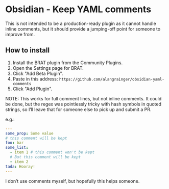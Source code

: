 # Obsidian - Keep YAML comments

This is not intended to be a production-ready plugin as it cannot handle inline comments,
but it should provide a jumping-off point for someone to improve from.

## How to install

1. Install the BRAT plugin from the Community Plugins.
2. Open the Settings page for BRAT.
3. Click "Add Beta Plugin".
4. Paste in this address: `https://github.com/alangrainger/obsidian-yaml-comments`
5. Click "Add Plugin".

NOTE: This works for full comment lines, but not inline comments. It could be done, but the regex was pointlessly tricky with hash symbols in quoted strings, so I’ll leave that for someone else to pick up and submit a PR.

e.g.:

```yaml
---
some_prop: Some value
# this comment will be kept
foo: bar
some_list:
  - item 1 # this comment won't be kept
  # But this comment will be kept
  - item 2
tada: Hooray!
---
```

I don’t use comments myself, but hopefully this helps someone.
